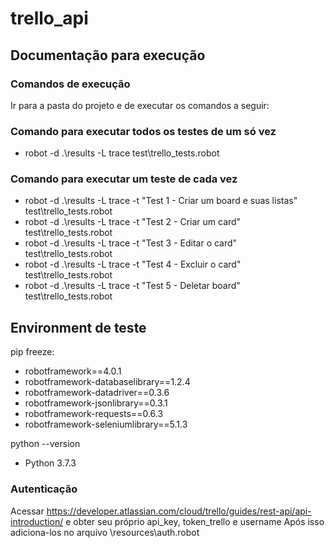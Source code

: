 # trello_api

## Documentação para execução

### Comandos de execução
Ir para a pasta do projeto e de executar os comandos a seguir:

### Comando para executar todos os testes de um só vez
* robot -d .\results -L trace test\trello_tests.robot

### Comando para executar um teste de cada vez
* robot -d .\results -L trace -t "Test 1 - Criar um board e suas listas" test\trello_tests.robot
* robot -d .\results -L trace -t "Test 2 - Criar um card" test\trello_tests.robot
* robot -d .\results -L trace -t "Test 3 - Editar o card" test\trello_tests.robot
* robot -d .\results -L trace -t "Test 4 - Excluir o card" test\trello_tests.robot
* robot -d .\results -L trace -t "Test 5 - Deletar board" test\trello_tests.robot


## Environment de teste
pip freeze:
* robotframework==4.0.1
* robotframework-databaselibrary==1.2.4
* robotframework-datadriver==0.3.6
* robotframework-jsonlibrary==0.3.1
* robotframework-requests==0.6.3
* robotframework-seleniumlibrary==5.1.3

python --version
* Python 3.7.3

### Autenticação
Acessar https://developer.atlassian.com/cloud/trello/guides/rest-api/api-introduction/
e obter seu próprio api_key, token_trello e username
Após isso adiciona-los no arquivo \resources\auth.robot
